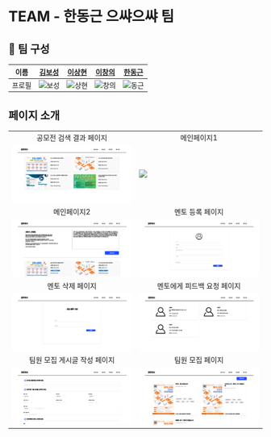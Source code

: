 # TEAM - 한동근 으쌰으쌰 팀

## 📌 팀 구성

|  이름  |             [김보성](https://github.com/NangManBo)             |             [이상현](https://github.com/idealHyun)             |             [이창의](https://github.com/changuii)              |              [한동근](https://github.com/l0o0lv)               |
| :----: | :------------------------------------------------------------: | :------------------------------------------------------------: | :------------------------------------------------------------: | :------------------------------------------------------------: |
| 프로필 | ![보성](https://avatars.githubusercontent.com/u/124684536?v=4) | ![상현](https://avatars.githubusercontent.com/u/118160647?v=4) | ![창의](https://avatars.githubusercontent.com/u/122252160?v=4) | ![동근](https://avatars.githubusercontent.com/u/128709695?v=4) |

## 페이지 소개

<table>
  <tr>
    <td align="center">공모전 검색 결과 페이지</td>
    <td align="center">메인페이지1</td>
  </tr>
  <tr>
    <td><img src="profile/이미지/공모전 검색 결과 페이지.png" width="300px" /></td>
    <td><img src="profile/이미지/메인페이지1.png" width="300px" /></td>
  </tr>
  <tr>
    <td align="center">메인페이지2</td>
    <td align="center">멘토 등록 페이지</td>
  </tr>
  <tr>
    <td><img src="profile/이미지/메인페이지2.png" width="300px" /></td>
    <td><img src="profile/이미지/멘토 등록 페이지.png" width="300px" /></td>
  </tr>
  <tr>
    <td align="center">멘토 삭제 페이지</td>
    <td align="center">멘토에게 피드백 요청 페이지</td>
  </tr>
  <tr>
    <td><img src="profile/이미지/멘토 삭제 페이지.png" width="300px" /></td>
    <td><img src="profile/이미지/멘토에게 피드백 요청 페이지.png" width="300px" /></td>
  </tr>
  <tr>
    <td align="center">팀원 모집 게시글 작성 페이지</td>
    <td align="center">팀원 모집 페이지</td>
  </tr>
  <tr>
    <td><img src="profile/이미지/팀원 모집 게시글 작성 페이지.png" width="300px" /></td>
    <td><img src="profile/이미지/팀원 모집 페이지.png" width="300px" /></td>
  </tr>
</table>
